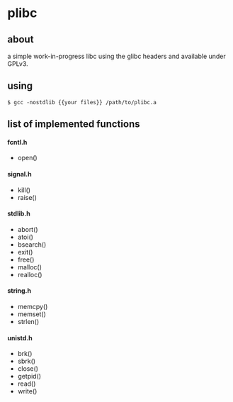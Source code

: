 # plibc
## about
a simple work-in-progress libc using the glibc headers and available
under GPLv3.

## using
`$ gcc -nostdlib {{your files}} /path/to/plibc.a`

## list of implemented functions

#### fcntl.h
- open()

#### signal.h
- kill()
- raise()

#### stdlib.h
- abort()
- atoi()
- bsearch()
- exit()
- free()
- malloc()
- realloc()


#### string.h
- memcpy()
- memset()
- strlen()

#### unistd.h
- brk()
- sbrk()
- close()
- getpid()
- read()
- write()
